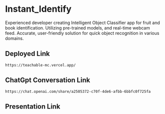 # Instant_Identify
Experienced developer creating Intelligent Object Classifier app for fruit and book identification. Utilizing pre-trained models, and real-time webcam feed. Accurate, user-friendly solution for quick object recognition in various domains.

## Deployed Link
```
https://teachable-mc.vercel.app/
```

## ChatGpt Conversation Link
```
https://chat.openai.com/share/a2505372-c70f-4de6-afbb-6bbfc0f725fa
```

## Presentation Link
```

```
